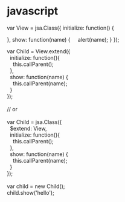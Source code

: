 javascript
==========

var View = jsa.Class({
   initialize: function() {
      
   },
   show: function(name) {
&nbsp;&nbsp;&nbsp;&nbsp;alert(name);
   }
});

var Child = View.extend({<br>
&nbsp;&nbsp;initialize: function(){<br>
&nbsp;&nbsp;&nbsp;&nbsp;this.callParent();<br>
&nbsp;&nbsp;},<br>
&nbsp;&nbsp;show: function(name) {<br>
&nbsp;&nbsp;&nbsp;&nbsp;this.callParent(name);<br>
&nbsp;&nbsp;}<br>
});<br>
<br>
// or<br> 
<br>
var Child = jsa.Class({<br>
&nbsp;&nbsp;$extend: View,<br>
&nbsp;&nbsp;initialize: function(){<br>
&nbsp;&nbsp;&nbsp;&nbsp;this.callParent();<br>
&nbsp;&nbsp;},<br>
&nbsp;&nbsp;show: function(name) {<br>
&nbsp;&nbsp;&nbsp;&nbsp;this.callParent(name);<br>
&nbsp;&nbsp;}<br>
});<br>
<br>
var child = new Child();<br>
child.show('hello');

  
